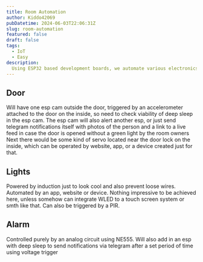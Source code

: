 ```yaml
---
title: Room Automation 
author: Kiddo42069
pubDatetime: 2024-06-03T22:06:31Z
slug: room-automation
featured: false
draft: false
tags:
  - IoT
  - Easy
description:
  Using ESP32 based development boards, we automate various electronics around a room, like locking a door, switching the lights etc.
---
```


## Door

Will have one esp cam outside the door, triggered by an accelerometer attached to the door on the inside, so need to check viability of deep sleep in the esp cam. 
The esp cam will also alert another esp, or just send telegram notifications itself with photos of the person and a link to a live feed in case the door is opened without a green light by the room owners
Next there would be some kind of servo located near the door lock on the inside, which can be operated by website, app,  or a device created just for that.

## Lights

Powered by induction just to look cool and also prevent loose wires. Automated by an app, website or device. Nothing impressive to be achieved here, unless somehow can integrate WLED to a touch screen system or smth like that. Can also be triggered by a PIR.

## Alarm

Controlled purely by an analog circuit using NE555. Will also add in an esp with deep sleep to send notifications via telegram after a set period of time using voltage trigger
